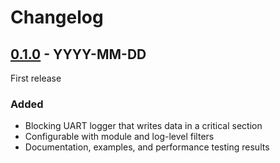 # Changelog

## [0.1.0] - YYYY-MM-DD

First release

### Added

- Blocking UART logger that writes data in a critical section
- Configurable with module and log-level filters
- Documentation, examples, and performance testing results

[0.1.0]: https://github.com/imxrt-rs/imxrt-uart-log/releases/tag/v0.0.1